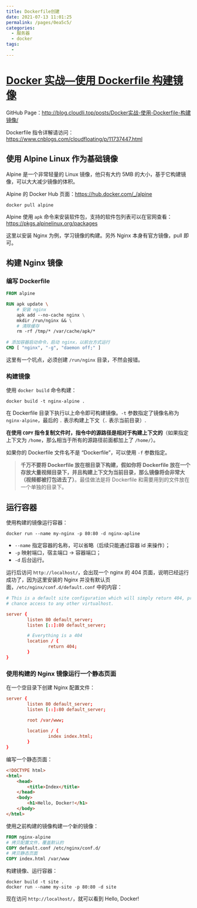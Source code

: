 ```yaml
---
title: Dockerfile创建
date: 2021-07-13 11:01:25
permalink: /pages/0ea5c5/
categories:
  - 服务器
  - docker
tags:
  - 
---
```

# [Docker 实战—使用 Dockerfile 构建镜像](https://www.cnblogs.com/cloudfloating/p/11788000.html)

GitHub Page：http://blog.cloudli.top/posts/Docker实战-使用-Dockerfile-构建镜像/

Dockerfile 指令详解请访问：https://www.cnblogs.com/cloudfloating/p/11737447.html

## 使用 Alpine Linux 作为基础镜像

Alpine 是一个非常轻量的 Linux 镜像，他只有大约 5MB 的大小，基于它构建镜像，可以大大减少镜像的体积。

Alpine 的 Docker Hub 页面：https://hub.docker.com/_/alpine

```shell
docker pull alpine
```

Alpine 使用 `apk` 命令来安装软件包，支持的软件包列表可以在官网查看：https://pkgs.alpinelinux.org/packages

这里以安装 Nginx 为例，学习镜像的构建。另外 Nginx 本身有官方镜像，pull 即可。

## 构建 Nginx 镜像

### 编写 Dockerfile

```dockerfile
FROM alpine

RUN apk update \
    # 安装 nginx
    apk add --no-cache nginx \
    mkdir /run/nginx && \
    # 清除缓存
    rm -rf /tmp/* /var/cache/apk/*
    
# 添加容器启动命令，启动 nginx，以前台方式运行
CMD [ "nginx", "-g", "daemon off;" ]
```

这里有一个坑点，必须创建 `/run/nginx` 目录，不然会报错。

### 构建镜像

使用 `docker build` 命令构建：

```shell
docker build -t nginx-alpine .
```

在 Dockerfile 目录下执行以上命令即可构建镜像。`-t` 参数指定了镜像名称为 `nginx-alpine`，最后的 `.` 表示构建上下文（`.` 表示当前目录）.

**在使用 `COPY` 指令复制文件时，指令中的源路径是相对于构建上下文的**（如果指定上下文为 `/home`，那么相当于所有的源路径前面都加上了 `/home/`）。

如果你的 Dockerfile 文件名不是 “Dockerfile”，可以使用 `-f` 参数指定。

> **千万不要将 Dockerfile 放在根目录下构建，假如你将 Dockerfile 放在一个存放大量视频目录下，并且构建上下文为当前目录，那么镜像将会非常大（视频都被打包进去了）**。最佳做法是将 Dockerfile 和需要用到的文件放在一个单独的目录下。

## 运行容器

使用构建的镜像运行容器：

```shell
docker run --name my-nginx -p 80:80 -d nginx-apline
```

- `--name` 指定容器的名称，可以省略（后续只能通过容器 id 来操作）；
- `-p` 映射端口，宿主端口 -> 容器端口；
- `-d` 后台运行。

运行后访问 `http://localhost/`，会出现一个 nginx 的 404 页面，说明已经运行成功了，因为这里安装的 Nginx 并没有默认页面，`/etc/nginx/conf.d/default.conf` 中的内容：

```conf
# This is a default site configuration which will simply return 404, preventing
# chance access to any other virtualhost.

server {
        listen 80 default_server;
        listen [::]:80 default_server;

        # Everything is a 404
        location / {
                return 404;
        }
}
```

### 使用构建的 Nginx 镜像运行一个静态页面

在一个空目录下创建 Nginx 配置文件：

```conf
server {
        listen 80 default_server;
        listen [::]:80 default_server;

        root /var/www;
        
        location / {
                index index.html;
        }
}
```

编写一个静态页面：

```html
<!DOCTYPE html>
<html>
    <head>
        <title>Index</title>
    </head>
    <body>
        <h1>Hello, Docker!</h1>
    </body>
</html>
```

使用之前构建的镜像构建一个新的镜像：

```dockerfile
FROM nginx-alpine
# 拷贝配置文件，覆盖默认的
COPY default.conf /etc/nginx/conf.d/
# 拷贝静态页面
COPY index.html /var/www
```

构建镜像、运行容器：

```shell
docker build -t site .
docker run --name my-site -p 80:80 -d site
```

现在访问 `http://localhost/`，就可以看到 Hello, Docker!

